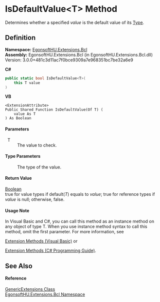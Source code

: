 # IsDefaultValue&lt;T&gt; Method


Determines whether a specified *value* is the default value of its <a href="https://learn.microsoft.com/dotnet/api/system.type" target="_blank" rel="noopener noreferrer">Type</a>.



## Definition
**Namespace:** <a href="N_EgonsoftHU_Extensions_Bcl.md">EgonsoftHU.Extensions.Bcl</a>  
**Assembly:** EgonsoftHU.Extensions.Bcl (in EgonsoftHU.Extensions.Bcl.dll) Version: 3.0.0+481c3d11ac7f0bce9309a7e968351bc7be32a6e9

**C#**
``` C#
public static bool IsDefaultValue<T>(
	this T value
)

```
**VB**
``` VB
<ExtensionAttribute>
Public Shared Function IsDefaultValue(Of T) ( 
	value As T
) As Boolean
```



#### Parameters
<dl><dt>  T</dt><dd>The value to check.</dd></dl>

#### Type Parameters
<dl><dt /><dd>The type of the value.</dd></dl>

#### Return Value
<a href="https://learn.microsoft.com/dotnet/api/system.boolean" target="_blank" rel="noopener noreferrer">Boolean</a>  
true for value types if default(*T*) equals to *value*; true for reference types if *value* is null; otherwise, false.

#### Usage Note
In Visual Basic and C#, you can call this method as an instance method on any object of type T. When you use instance method syntax to call this method, omit the first parameter. For more information, see <a href="https://docs.microsoft.com/dotnet/visual-basic/programming-guide/language-features/procedures/extension-methods" target="_blank" rel="noopener noreferrer">

Extension Methods (Visual Basic)</a> or <a href="https://docs.microsoft.com/dotnet/csharp/programming-guide/classes-and-structs/extension-methods" target="_blank" rel="noopener noreferrer">

Extension Methods (C# Programming Guide)</a>.

## See Also


#### Reference
<a href="T_EgonsoftHU_Extensions_Bcl_GenericExtensions.md">GenericExtensions Class</a>  
<a href="N_EgonsoftHU_Extensions_Bcl.md">EgonsoftHU.Extensions.Bcl Namespace</a>  
